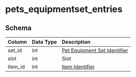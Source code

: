 # pets_equipmentset_entries

## Schema
| Column | Data Type | Description |
| :--- | :--- | :--- |
| set_id | int | [Pet Equipment Set Identifier](pets_equipmentset.md) |
| slot | int | Slot |
| item_id | int | [Item Identifier](../../schema/items/items.md) |

